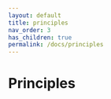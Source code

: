 ```yaml
---
layout: default
title: principles
nav_order: 3
has_children: true
permalink: /docs/principles
---
```


# Principles
